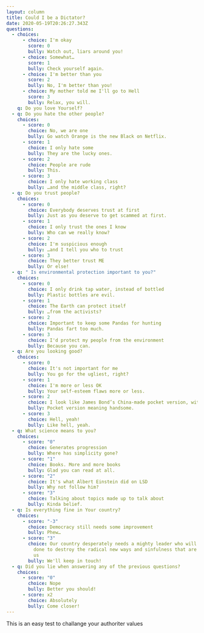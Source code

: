 ```yaml
---
layout: column
title: Could I be a Dictator?
date: 2020-05-19T20:26:27.343Z
questions:
  - choices:
      - choice: I'm okay
        score: 0
        bully: Watch out, liars around you!
      - choice: Somewhat…
        score: 1
        bully: Check yourself again.
      - choice: I'm better than you
        score: 2
        bully: No, I'm better than you!
      - choice: My mother told me I'll go to Hell
        score: 3
        bully: Relax, you will.
    q: Do you love Yourself?
  - q: Do you hate the other people?
    choices:
      - score: 0
        choice: No, we are one
        bully: Go watch Orange is the new Black on Netflix.
      - score: 1
        choice: I only hate some
        bully: They are the lucky ones.
      - score: 2
        choice: People are rude
        bully: This.
      - score: 3
        choice: I only hate working class
        bully: …and the middle class, right?
  - q: Do you trust people?
    choices:
      - score: 0
        choice: Everybody deserves trust at first
        bully: Just as you deserve to get scammed at first.
      - score: 1
        choice: I only trust the ones I know
        bully: Who can we really know?
      - score: 2
        choice: I'm suspicious enough
        bully: …and I tell you who to trust
      - score: 3
        choice: They better trust ME
        bully: Or else!
  - q: " Is environmental protection important to you?"
    choices:
      - score: 0
        choice: I only drink tap water, instead of bottled
        bully: Plastic bottles are evil.
      - score: 1
        choice: The Earth can protect itself
        bully: …from the activists?
      - score: 2
        choice: Important to keep some Pandas for hunting
        bully: Pandas fart too much.
      - score: 3
        choice: I'd protect my people from the environment
        bully: Because you can.
  - q: Are you looking good?
    choices:
      - score: 0
        choice: It's not important for me
        bully: You go for the ugliest, right?
      - score: 1
        choice: I'm more or less OK
        bully: Your self-esteem flaws more or less.
      - score: 2
        choice: I look like James Bond’s China-made pocket version, with less hair
        bully: Pocket version meaning handsome.
      - score: 3
        choice: Hell, yeah!
        bully: Like hell, yeah.
  - q: What science means to you?
    choices:
      - score: "0"
        choice: Generates progression
        bully: Where has simplicity gone?
      - score: "1"
        choice: Books. More and more books
        bully: Glad you can read at all.
      - score: "2"
        choice: It's what Albert Einstein did on LSD
        bully: Why not follow him?
      - score: "3"
        choice: Talking about topics made up to talk about
        bully: Kinda belief.
  - q: Is everything fine in Your country?
    choices:
      - score: "-3"
        choice: Democracy still needs some improvement
        bully: Phew…
      - score: "3"
        choice: Our country desperately needs a mighty leader who will do what has to be
          done to destroy the radical new ways and sinfulness that are ruining
          us
        bully: We'll keep in touch!
  - q: Did you lie when answering any of the previous questions?
    choices:
      - score: "0"
        choice: Nope
        bully: Better you should!
      - score: x2
        choice: Absolutely
        bully: Come closer!
---
```

This is an easy test to challange your authoriter values 